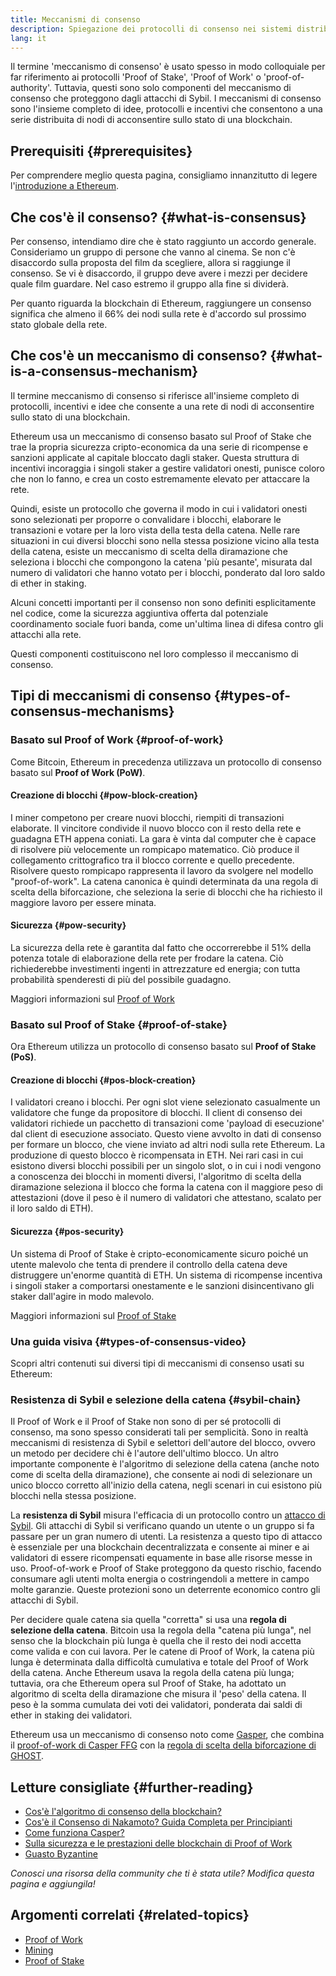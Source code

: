 ```yaml
---
title: Meccanismi di consenso
description: Spiegazione dei protocolli di consenso nei sistemi distribuiti e ruolo che svolgono in Ethereum.
lang: it
---
```


Il termine 'meccanismo di consenso' è usato spesso in modo colloquiale per far riferimento ai protocolli 'Proof of Stake', 'Proof of Work' o 'proof-of-authority'. Tuttavia, questi sono solo componenti del meccanismo di consenso che proteggono dagli attacchi di Sybil. I meccanismi di consenso sono l'insieme completo di idee, protocolli e incentivi che consentono a una serie distribuita di nodi di acconsentire sullo stato di una blockchain.

## Prerequisiti {#prerequisites}

Per comprendere meglio questa pagina, consigliamo innanzitutto di legere l'[introduzione a Ethereum](/developers/docs/intro-to-ethereum/).

## Che cos'è il consenso? {#what-is-consensus}

Per consenso, intendiamo dire che è stato raggiunto un accordo generale. Consideriamo un gruppo di persone che vanno al cinema. Se non c'è disaccordo sulla proposta del film da scegliere, allora si raggiunge il consenso. Se vi è disaccordo, il gruppo deve avere i mezzi per decidere quale film guardare. Nel caso estremo il gruppo alla fine si dividerà.

Per quanto riguarda la blockchain di Ethereum, raggiungere un consenso significa che almeno il 66% dei nodi sulla rete è d'accordo sul prossimo stato globale della rete.

## Che cos'è un meccanismo di consenso? {#what-is-a-consensus-mechanism}

Il termine meccanismo di consenso si riferisce all'insieme completo di protocolli, incentivi e idee che consente a una rete di nodi di acconsentire sullo stato di una blockchain.

Ethereum usa un meccanismo di consenso basato sul Proof of Stake che trae la propria sicurezza cripto-economica da una serie di ricompense e sanzioni applicate al capitale bloccato dagli staker. Questa struttura di incentivi incoraggia i singoli staker a gestire validatori onesti, punisce coloro che non lo fanno, e crea un costo estremamente elevato per attaccare la rete.

Quindi, esiste un protocollo che governa il modo in cui i validatori onesti sono selezionati per proporre o convalidare i blocchi, elaborare le transazioni e votare per la loro vista della testa della catena. Nelle rare situazioni in cui diversi blocchi sono nella stessa posizione vicino alla testa della catena, esiste un meccanismo di scelta della diramazione che seleziona i blocchi che compongono la catena 'più pesante', misurata dal numero di validatori che hanno votato per i blocchi, ponderato dal loro saldo di ether in staking.

Alcuni concetti importanti per il consenso non sono definiti esplicitamente nel codice, come la sicurezza aggiuntiva offerta dal potenziale coordinamento sociale fuori banda, come un'ultima linea di difesa contro gli attacchi alla rete.

Questi componenti costituiscono nel loro complesso il meccanismo di consenso.

## Tipi di meccanismi di consenso {#types-of-consensus-mechanisms}

### Basato sul Proof of Work {#proof-of-work}

Come Bitcoin, Ethereum in precedenza utilizzava un protocollo di consenso basato sul **Proof of Work (PoW)**.

#### Creazione di blocchi {#pow-block-creation}

I miner competono per creare nuovi blocchi, riempiti di transazioni elaborate. Il vincitore condivide il nuovo blocco con il resto della rete e guadagna ETH appena coniati. La gara è vinta dal computer che è capace di risolvere più velocemente un rompicapo matematico. Ciò produce il collegamento crittografico tra il blocco corrente e quello precedente. Risolvere questo rompicapo rappresenta il lavoro da svolgere nel modello "proof-of-work". La catena canonica è quindi determinata da una regola di scelta della biforcazione, che seleziona la serie di blocchi che ha richiesto il maggiore lavoro per essere minata.

#### Sicurezza {#pow-security}

La sicurezza della rete è garantita dal fatto che occorrerebbe il 51% della potenza totale di elaborazione della rete per frodare la catena. Ciò richiederebbe investimenti ingenti in attrezzature ed energia; con tutta probabilità spenderesti di più del possibile guadagno.

Maggiori informazioni sul [Proof of Work](/developers/docs/consensus-mechanisms/pow/)

### Basato sul Proof of Stake {#proof-of-stake}

Ora Ethereum utilizza un protocollo di consenso basato sul **Proof of Stake (PoS)**.

#### Creazione di blocchi {#pos-block-creation}

I validatori creano i blocchi. Per ogni slot viene selezionato casualmente un validatore che funge da propositore di blocchi. Il client di consenso dei validatori richiede un pacchetto di transazioni come 'payload di esecuzione' dal client di esecuzione associato. Questo viene avvolto in dati di consenso per formare un blocco, che viene inviato ad altri nodi sulla rete Ethereum. La produzione di questo blocco è ricompensata in ETH. Nei rari casi in cui esistono diversi blocchi possibili per un singolo slot, o in cui i nodi vengono a conoscenza dei blocchi in momenti diversi, l'algoritmo di scelta della diramazione seleziona il blocco che forma la catena con il maggiore peso di attestazioni (dove il peso è il numero di validatori che attestano, scalato per il loro saldo di ETH).

#### Sicurezza {#pos-security}

Un sistema di Proof of Stake è cripto-economicamente sicuro poiché un utente malevolo che tenta di prendere il controllo della catena deve distruggere un'enorme quantità di ETH. Un sistema di ricompense incentiva i singoli staker a comportarsi onestamente e le sanzioni disincentivano gli staker dall'agire in modo malevolo.

Maggiori informazioni sul [Proof of Stake](/developers/docs/consensus-mechanisms/pos/)

### Una guida visiva {#types-of-consensus-video}

Scopri altri contenuti sui diversi tipi di meccanismi di consenso usati su Ethereum:

<YouTube id="ojxfbN78WFQ" />

### Resistenza di Sybil e selezione della catena {#sybil-chain}

Il Proof of Work e il Proof of Stake non sono di per sé protocolli di consenso, ma sono spesso considerati tali per semplicità. Sono in realtà meccanismi di resistenza di Sybil e selettori dell'autore del blocco, ovvero un metodo per decidere chi è l'autore dell'ultimo blocco. Un altro importante componente è l'algoritmo di selezione della catena (anche noto come di scelta della diramazione), che consente ai nodi di selezionare un unico blocco corretto all'inizio della catena, negli scenari in cui esistono più blocchi nella stessa posizione.

La **resistenza di Sybil** misura l'efficacia di un protocollo contro un [attacco di Sybil](https://it.wikipedia.org/wiki/Attacco_di_Sybil). Gli attacchi di Sybil si verificano quando un utente o un gruppo si fa passare per un gran numero di utenti. La resistenza a questo tipo di attacco è essenziale per una blockchain decentralizzata e consente ai miner e ai validatori di essere ricompensati equamente in base alle risorse messe in uso. Proof-of-work e Proof of Stake proteggono da questo rischio, facendo consumare agli utenti molta energia o costringendoli a mettere in campo molte garanzie. Queste protezioni sono un deterrente economico contro gli attacchi di Sybil.

Per decidere quale catena sia quella "corretta" si usa una **regola di selezione della catena**. Bitcoin usa la regola della "catena più lunga", nel senso che la blockchain più lunga è quella che il resto dei nodi accetta come valida e con cui lavora. Per le catene di Proof of Work, la catena più lunga è determinata dalla difficoltà cumulativa e totale del Proof of Work della catena. Anche Ethereum usava la regola della catena più lunga; tuttavia, ora che Ethereum opera sul Proof of Stake, ha adottato un algoritmo di scelta della diramazione che misura il 'peso' della catena. Il peso è la somma cumulata dei voti dei validatori, ponderata dai saldi di ether in staking dei validatori.

Ethereum usa un meccanismo di consenso noto come [Gasper](/developers/docs/consensus-mechanisms/pos/gasper/), che combina il [proof-of-work di Casper FFG](https://arxiv.org/abs/1710.09437) con la [regola di scelta della biforcazione di GHOST](https://arxiv.org/abs/2003.03052).

## Letture consigliate {#further-reading}

- [Cos'è l'algoritmo di consenso della blockchain?](https://academy.binance.com/en/articles/what-is-a-blockchain-consensus-algorithm)
- [Cos'è il Consenso di Nakamoto? Guida Completa per Principianti](https://blockonomi.com/nakamoto-consensus/)
- [Come funziona Casper?](https://medium.com/unitychain/intro-to-casper-ffg-9ed944d98b2d)
- [Sulla sicurezza e le prestazioni delle blockchain di Proof of Work](https://eprint.iacr.org/2016/555.pdf)
- [Guasto Byzantine](https://en.wikipedia.org/wiki/Byzantine_fault)

_Conosci una risorsa della community che ti è stata utile? Modifica questa pagina e aggiungila!_

## Argomenti correlati {#related-topics}

- [Proof of Work](/developers/docs/consensus-mechanisms/pow/)
- [Mining](/developers/docs/consensus-mechanisms/pow/mining/)
- [Proof of Stake](/developers/docs/consensus-mechanisms/pos/)
